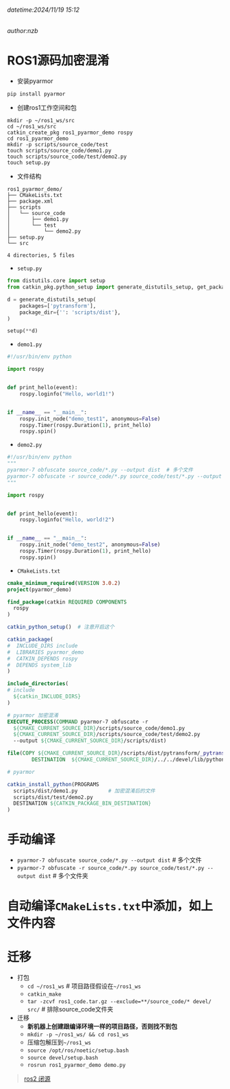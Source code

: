 ###### datetime:2024/11/19 15:12

###### author:nzb

# ROS1源码加密混淆

- 安装pyarmor

```shell
pip install pyarmor
```

- 创建ros1工作空间和包

```shell
mkdir -p ~/ros1_ws/src
cd ~/ros1_ws/src
catkin_create_pkg ros1_pyarmor_demo rospy
cd ros1_pyarmor_demo 
mkdir -p scripts/source_code/test
touch scripts/source_code/demo1.py
touch scripts/source_code/test/demo2.py
touch setup.py
```

- 文件结构

```text
ros1_pyarmor_demo/
├── CMakeLists.txt
├── package.xml
├── scripts
│   └── source_code
│       ├── demo1.py
│       └── test
│           └── demo2.py
├── setup.py
└── src

4 directories, 5 files
```

- `setup.py`

```python
from distutils.core import setup
from catkin_pkg.python_setup import generate_distutils_setup, get_package_python_destination

d = generate_distutils_setup(
    packages=['pytransform'],
    package_dir={'': 'scripts/dist'},
)

setup(**d)
```

- `demo1.py`

```python
#!/usr/bin/env python

import rospy


def print_hello(event):
    rospy.loginfo("Hello, world1!")


if __name__ == "__main__":
    rospy.init_node("demo_test1", anonymous=False)
    rospy.Timer(rospy.Duration(1), print_hello)
    rospy.spin()
```


- `demo2.py`

```python
#!/usr/bin/env python
"""
pyarmor-7 obfuscate source_code/*.py --output dist  # 多个文件
pyarmor-7 obfuscate -r source_code/*.py source_code/test/*.py --output dist # 多个文件夹
"""

import rospy


def print_hello(event):
    rospy.loginfo("Hello, world!2")


if __name__ == "__main__":
    rospy.init_node("demo_test2", anonymous=False)
    rospy.Timer(rospy.Duration(1), print_hello)
    rospy.spin()
```

- `CMakeLists.txt`

```cmake
cmake_minimum_required(VERSION 3.0.2)
project(pyarmor_demo)

find_package(catkin REQUIRED COMPONENTS
  rospy
)

catkin_python_setup()  # 注意开启这个

catkin_package(
#  INCLUDE_DIRS include
#  LIBRARIES pyarmor_demo
#  CATKIN_DEPENDS rospy
#  DEPENDS system_lib
)

include_directories(
# include
  ${catkin_INCLUDE_DIRS}
)

# pyarmor 加密混淆
EXECUTE_PROCESS(COMMAND pyarmor-7 obfuscate -r
  ${CMAKE_CURRENT_SOURCE_DIR}/scripts/source_code/demo1.py 
  ${CMAKE_CURRENT_SOURCE_DIR}/scripts/source_code/test/demo2.py 
  --output ${CMAKE_CURRENT_SOURCE_DIR}/scripts/dist)

file(COPY ${CMAKE_CURRENT_SOURCE_DIR}/scripts/dist/pytransform/_pytransform.so
        DESTINATION  ${CMAKE_CURRENT_SOURCE_DIR}/../../devel/lib/python3/dist-packages/pytransform)

# pyarmor

catkin_install_python(PROGRAMS
  scripts/dist/demo1.py          # 加密混淆后的文件
  scripts/dist/test/demo2.py
  DESTINATION ${CATKIN_PACKAGE_BIN_DESTINATION}
)
```

# 手动编译
- `pyarmor-7 obfuscate source_code/*.py --output dist`  # 多个文件
- `pyarmor-7 obfuscate -r source_code/*.py source_code/test/*.py --output dist` # 多个文件夹

# 自动编译`CMakeLists.txt`中添加，如上文件内容

# 迁移

- 打包
  - `cd ~/ros1_ws`    # 项目路径假设在`~/ros1_ws`
  - `catkin_make`     
  - `tar -zcvf ros1_code.tar.gz --exclude=**/source_code/* devel/ src/` # 排除source_code文件夹
- 迁移
  - **新机器上创建跟编译环境一样的项目路径，否则找不到包**
  - `mkdir -p ~/ros1_ws/ && cd ros1_ws`
  - 压缩包解压到`~/ros1_ws`
  - `source /opt/ros/noetic/setup.bash`
  - `source devel/setup.bash`
  - `rosrun ros1_pyarmor_demo demo.py`

> [ros2 闭源](../../ROS2/进阶/00-ros2源码加密混淆.md)